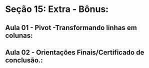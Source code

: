 # Seção 15: Extra - Bônus:

## Aula 01 - Pivot -Transformando linhas em colunas:

## Aula 02 - Orientações Finais/Certificado de conclusão.:
